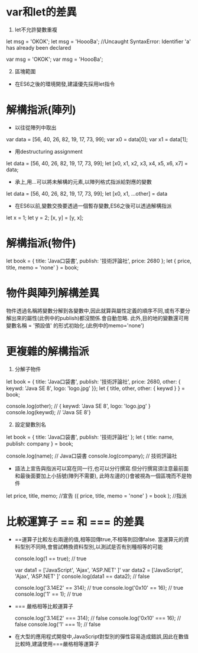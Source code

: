 # var和let的差異
 1. let不允許變數重複
 
 let msg = 'OKOK';
 let msg = 'HoooBa'; //Uncaught SyntaxError: Identifier 'a' has already been declared

 var msg = 'OKOK';
 var msg = 'HoooBa';

 2. 區塊範圍

 * 在ES6之後的環境開發,建議優先採用let指令

# 解構指派(陣列)

 - 以往從陣列中取出
 
 var data = [56, 40, 26, 82, 19, 17, 73, 99];
 var x0 = data[0];
 var x1 = data[1];

 - 用destructuring assignment

 let data = [56, 40, 26, 82, 19, 17, 73, 99];
 let [x0, x1, x2, x3, x4, x5, x6, x7] = data;

 - 承上,用...可以將未解構的元素,以陣列格式指派給對應的變數

 let data = [56, 40, 26, 82, 19, 17, 73, 99];
 let [x0, x1, ...other] = data

 - 在ES6以前,變數交換要透過一個暫存變數,ES6之後可以透過解構指派

 let x = 1;
 let y = 2;
 [x, y] = [y, x];

# 解構指派(物件)

 let book = { title: 'Java口袋書', publish: '技術評論社', price: 2680 };
 let { price, title, memo = 'none' } = book;

# 物件與陣列解構差異

物件透過名稱將變數分解到各變數中,因此就算與屬性定義的順序不同,或有不要分解出來的屬性(此例中的publish)都沒關係.會自動忽略.
此外,目的地的變數還可用 變數名稱 = '預設值' 的形式初始化.(此例中的memo='none')

# 更複雜的解構指派
 1. 分解子物件

 let book = { title: 'Java口袋書', publish: '技術評論社', price: 2680, other: { keywd: 'Java SE 8', logo: 'logo.jpg' }};
 let { title, other, other: { keywd } } = book;

 console.log(other); // { keywd: 'Java SE 8', logo: 'logo.jpg' }
 console.log(keywd); // 'Java SE 8'}

 2. 設定變數別名

let book = { title: 'Java口袋書', publish: '技術評論社' };
let { title: name, publish: company } = book; 

console.log(name);      // Java口袋書
console.log(company);   // 技術評論社

- 語法上宣告與指派可以寫在同一行,也可以分行撰寫.但分行撰寫須注意最前面和最後面要加上小括號(陣列不需要),
此時左邊的{}會被視為一個區塊而不是物件

let price, title, memo;                     //宣告
({ price, title, memo = 'none' } = book );  //指派

# 比較運算子 == 和 === 的差異
 
 - ==運算子比較左右兩邊的值,相等回傳true,不相等則回傳false. 當運算元的資料型別不同時,會嘗試轉換資料型別,以測試是否有別種相等的可能
  
   console.log(1 == true); // true

   var data1 = ['JavaScript', 'Ajax', 'ASP.NET' ]'
   var data2 = ['JavaScript', 'Ajax', 'ASP.NET' ]'
   console.log(data1 == data2); // false

    
    console.log('3.14E2' == 314);   // true
    console.log('0x10' == 16);      // true
    console.log('1' == 1);          // true

 - === 嚴格相等比較運算子

    console.log('3.14E2' === 314);  // false
    console.log('0x10' === 16);     // false
    console.log('1' === 1);         // false

 - 在大型的應用程式開發中,JavaScript對型別的彈性容易造成錯誤,因此在數值比較時,建議使用===嚴格相等運算子

 
    

   
